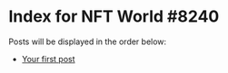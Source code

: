 # Index for NFT World #8240
Posts will be displayed in the order below:

- [Your first post](./001-first.md)

